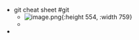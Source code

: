 - git cheat sheet #git
	- ![image.png](../assets/image_1657096302421_0.png){:height 554, :width 759}
	-
-